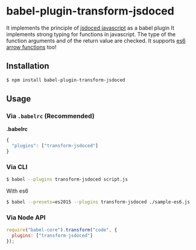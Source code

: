 # babel-plugin-transform-jsdoced

It implements the principle of [jsdoced javascript](http://jsdocedjs.org) as a babel plugin
It implements strong typing for functions in javascript.
The type of the function arguments and of the return value are checked. 
It supports [es6 arrow functions](https://developer.mozilla.org/en/docs/Web/JavaScript/Reference/Functions/Arrow_functions) too!


## Installation

```sh
$ npm install babel-plugin-transform-jsdoced
```

## Usage

### Via `.babelrc` (Recommended)

**.babelrc**

```js
{
  "plugins": ["transform-jsdoced"]
}
```

### Via CLI

```sh
$ babel --plugins transform-jsdoced script.js
```

With es6

```sh
$ babel --presets=es2015 --plugins transform-jsdoced ./sample-es6.js
```

### Via Node API

```javascript
require("babel-core").transform("code", {
  plugins: ["transform-jsdoced"]
});
```
